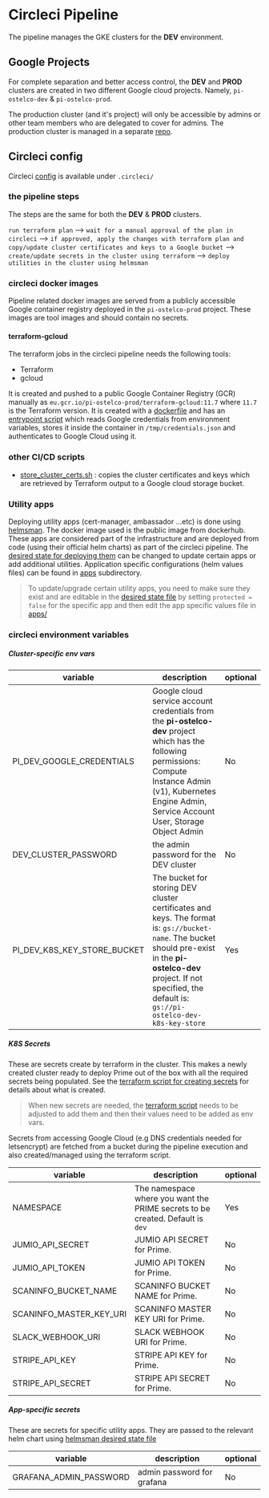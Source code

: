 # Circleci Pipeline

The pipeline manages the GKE clusters for the **DEV** environment.

## Google Projects

For complete separation and better access control, the **DEV** and **PROD** clusters are created in two different Google cloud projects. Namely, `pi-ostelco-dev` & `pi-ostelco-prod`.

The production cluster (and it's project) will only be accessible by admins or other team members who are delegated to cover for admins.
The production cluster is managed in a separate [repo](https://github.com/ostelco/pi-prod-cluster).

## Circleci config

Circleci [config](../.circleci/config.yml) is available under `.circleci/`

### the pipeline steps

The steps are the same for both the **DEV** & **PROD** clusters. 

`run terraform plan` --> `wait for a manual approval of the plan in circleci` --> `if approved, apply the changes with terraform plan and copy/update cluster certificates and keys to a Google bucket` --> `create/update secrets in the cluster using terraform` --> `deploy utilities in the cluster using helmsman`


### circleci docker images

Pipeline related docker images are served from a publicly accessible Google container registry deployed in the `pi-ostelco-prod` project. These images are tool images and should contain no secrets.

#### terraform-gcloud 
The terraform jobs in the circleci pipeline needs the following tools:

- Terraform
- gcloud

It is created and pushed to a public Google Container Registry (GCR) manually as `eu.gcr.io/pi-ostelco-prod/terraform-gcloud:11.7` where `11.7` is the Terraform version.  It is created with a [dockerfile](../.circleci/Dockerfile) and has an [entrypoint script](../.circleci/docker-entrypoint.sh) which reads Google credentials from environment variables, stores it inside the container in `/tmp/credentials.json` and authenticates to Google Cloud using it. 

### other CI/CD scripts

- [store_cluster_certs.sh](../.circleci/store_cluster_certs.sh) : copies the cluster certificates and keys which are retrieved by Terraform output to a Google cloud storage bucket.

### Utility apps
Deploying utility apps (cert-manager, ambassador ...etc) is done using [helmsman](https://github.com/Praqma/helmsman). The docker image used is the public image from dockerhub. 
These apps are considered part of the infrastructure and are deployed from code (using their official helm charts) as part of the circleci pipeline. The [desired state for deploying them](../.circleci/helmsman-dev-utilities.toml) can be changed to update certain apps or add additional utilities. Application specific configurations (helm values files) can be found in [apps](../.circleci/apps/) subdirectory.

> To update/upgrade certain utility apps, you need to make sure they exist and are editable in the [desired state file](../.circleci/helmsman-dev-utilities.toml) by setting `protected = false` for the specific app and then edit the app specific values file in [apps/](../.circleci/apps/)


### circleci environment variables

##### Cluster-specific env vars

| variable                     | description                                                                                                                                                                                                  | optional |
|------------------------------|-------------------------------------------------------------------------------------------------------------------------------------------------------------------------------------------------------------|----------|
| PI_DEV_GOOGLE_CREDENTIALS    | Google cloud service account credentials from the **pi-ostelco-dev** project which has the following permissions: Compute Instance Admin (v1), Kubernetes Engine Admin, Service Account User, Storage Object Admin  | No       |
| DEV_CLUSTER_PASSWORD         | the admin password for the DEV cluster                                                                                                                                                                      | No       |
| PI_DEV_K8S_KEY_STORE_BUCKET  | The bucket for storing DEV cluster certificates and keys. The format is: `gs://bucket-name`. The bucket should pre-exist in the **pi-ostelco-dev** project. If not specified, the default is: `gs://pi-ostelco-dev-k8s-key-store`                    | Yes      |

##### K8S Secrets

These are secrets create by terraform in the cluster. This makes a newly created cluster ready to deploy Prime out of the box with all the required secrets being populated. See the [terraform script for creating secrets]((../secrets/main.tf)) for details about what is created.

> When new secrets are needed, the [terraform script](../secrets/main.tf) needs to be adjusted to add them and then their values need to be added as env vars.

Secrets from accessing Google Cloud (e.g DNS credentials needed for letsencrypt) are fetched from a bucket during the pipeline execution and also created/managed using the terraform script.

| variable                     | description                                                                                                                                                                                                  | optional |
|------------------------------|-------------------------------------------------------------------------------------------------------------------------------------------------------------------------------------------------------------|----------|
| NAMESPACE    | The namespace where you want the PRIME secrets to be created. Default is `dev`  | Yes       |
| JUMIO_API_SECRET    | JUMIO API SECRET for Prime.  | No       |
| JUMIO_API_TOKEN    | JUMIO API TOKEN for Prime.  | No       |
| SCANINFO_BUCKET_NAME    |  SCANINFO BUCKET NAME for Prime.  | No       |
| SCANINFO_MASTER_KEY_URI    | SCANINFO MASTER KEY URI for Prime.  | No       |
| SLACK_WEBHOOK_URI    | SLACK WEBHOOK URI for Prime.  | No       |
| STRIPE_API_KEY    | STRIPE API KEY for Prime.  | No       |
| STRIPE_API_SECRET    | STRIPE API SECRET for Prime.  | No       |

##### App-specific secrets
 These are secrets for specific utility apps. They are passed to the relevant helm chart using [helmsman desired state file](../.circleci/helmsman-dev-utilities.toml)

 | variable                     | description                                                                                                                                                                                                  | optional |
|------------------------------|-------------------------------------------------------------------------------------------------------------------------------------------------------------------------------------------------------------|----------|
| GRAFANA_ADMIN_PASSWORD    | admin password for grafana  | No       |